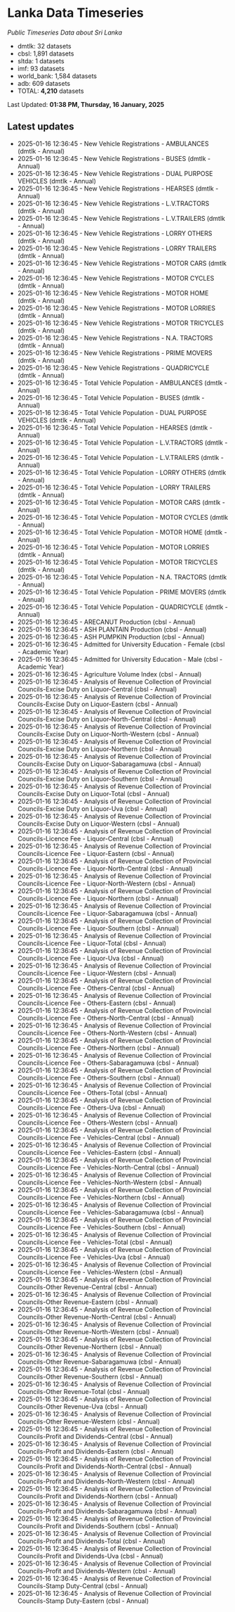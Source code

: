 # Lanka Data Timeseries
*Public Timeseries Data about Sri Lanka*

* dmtlk: 32 datasets
* cbsl: 1,891 datasets
* sltda: 1 datasets
* imf: 93 datasets
* world_bank: 1,584 datasets
* adb: 609 datasets
* TOTAL: **4,210** datasets

Last Updated: **01:38 PM, Thursday, 16 January, 2025**

## Latest updates

* 2025-01-16 12:36:45 - New Vehicle Registrations - AMBULANCES (dmtlk - Annual)
* 2025-01-16 12:36:45 - New Vehicle Registrations - BUSES (dmtlk - Annual)
* 2025-01-16 12:36:45 - New Vehicle Registrations - DUAL PURPOSE VEHICLES (dmtlk - Annual)
* 2025-01-16 12:36:45 - New Vehicle Registrations - HEARSES (dmtlk - Annual)
* 2025-01-16 12:36:45 - New Vehicle Registrations - L.V.TRACTORS (dmtlk - Annual)
* 2025-01-16 12:36:45 - New Vehicle Registrations - L.V.TRAILERS (dmtlk - Annual)
* 2025-01-16 12:36:45 - New Vehicle Registrations - LORRY OTHERS (dmtlk - Annual)
* 2025-01-16 12:36:45 - New Vehicle Registrations - LORRY TRAILERS (dmtlk - Annual)
* 2025-01-16 12:36:45 - New Vehicle Registrations - MOTOR CARS (dmtlk - Annual)
* 2025-01-16 12:36:45 - New Vehicle Registrations - MOTOR CYCLES (dmtlk - Annual)
* 2025-01-16 12:36:45 - New Vehicle Registrations - MOTOR HOME (dmtlk - Annual)
* 2025-01-16 12:36:45 - New Vehicle Registrations - MOTOR LORRIES (dmtlk - Annual)
* 2025-01-16 12:36:45 - New Vehicle Registrations - MOTOR TRICYCLES (dmtlk - Annual)
* 2025-01-16 12:36:45 - New Vehicle Registrations - N.A. TRACTORS (dmtlk - Annual)
* 2025-01-16 12:36:45 - New Vehicle Registrations - PRIME MOVERS (dmtlk - Annual)
* 2025-01-16 12:36:45 - New Vehicle Registrations - QUADRICYCLE (dmtlk - Annual)
* 2025-01-16 12:36:45 - Total Vehicle Population - AMBULANCES (dmtlk - Annual)
* 2025-01-16 12:36:45 - Total Vehicle Population - BUSES (dmtlk - Annual)
* 2025-01-16 12:36:45 - Total Vehicle Population - DUAL PURPOSE VEHICLES (dmtlk - Annual)
* 2025-01-16 12:36:45 - Total Vehicle Population - HEARSES (dmtlk - Annual)
* 2025-01-16 12:36:45 - Total Vehicle Population - L.V.TRACTORS (dmtlk - Annual)
* 2025-01-16 12:36:45 - Total Vehicle Population - L.V.TRAILERS (dmtlk - Annual)
* 2025-01-16 12:36:45 - Total Vehicle Population - LORRY OTHERS (dmtlk - Annual)
* 2025-01-16 12:36:45 - Total Vehicle Population - LORRY TRAILERS (dmtlk - Annual)
* 2025-01-16 12:36:45 - Total Vehicle Population - MOTOR CARS (dmtlk - Annual)
* 2025-01-16 12:36:45 - Total Vehicle Population - MOTOR CYCLES (dmtlk - Annual)
* 2025-01-16 12:36:45 - Total Vehicle Population - MOTOR HOME (dmtlk - Annual)
* 2025-01-16 12:36:45 - Total Vehicle Population - MOTOR LORRIES (dmtlk - Annual)
* 2025-01-16 12:36:45 - Total Vehicle Population - MOTOR TRICYCLES (dmtlk - Annual)
* 2025-01-16 12:36:45 - Total Vehicle Population - N.A. TRACTORS (dmtlk - Annual)
* 2025-01-16 12:36:45 - Total Vehicle Population - PRIME MOVERS (dmtlk - Annual)
* 2025-01-16 12:36:45 - Total Vehicle Population - QUADRICYCLE (dmtlk - Annual)
* 2025-01-16 12:36:45 - ARECANUT Production (cbsl - Annual)
* 2025-01-16 12:36:45 - ASH PLANTAIN Production (cbsl - Annual)
* 2025-01-16 12:36:45 - ASH PUMPKIN Production (cbsl - Annual)
* 2025-01-16 12:36:45 - Admitted for University Education - Female (cbsl - Academic Year)
* 2025-01-16 12:36:45 - Admitted for University Education - Male (cbsl - Academic Year)
* 2025-01-16 12:36:45 - Agriculture Volume Index (cbsl - Annual)
* 2025-01-16 12:36:45 - Analysis of Revenue Collection of Provincial Councils-Excise Duty on Liquor-Central (cbsl - Annual)
* 2025-01-16 12:36:45 - Analysis of Revenue Collection of Provincial Councils-Excise Duty on Liquor-Eastern (cbsl - Annual)
* 2025-01-16 12:36:45 - Analysis of Revenue Collection of Provincial Councils-Excise Duty on Liquor-North-Central (cbsl - Annual)
* 2025-01-16 12:36:45 - Analysis of Revenue Collection of Provincial Councils-Excise Duty on Liquor-North-Western (cbsl - Annual)
* 2025-01-16 12:36:45 - Analysis of Revenue Collection of Provincial Councils-Excise Duty on Liquor-Northern (cbsl - Annual)
* 2025-01-16 12:36:45 - Analysis of Revenue Collection of Provincial Councils-Excise Duty on Liquor-Sabaragamuwa (cbsl - Annual)
* 2025-01-16 12:36:45 - Analysis of Revenue Collection of Provincial Councils-Excise Duty on Liquor-Southern (cbsl - Annual)
* 2025-01-16 12:36:45 - Analysis of Revenue Collection of Provincial Councils-Excise Duty on Liquor-Total (cbsl - Annual)
* 2025-01-16 12:36:45 - Analysis of Revenue Collection of Provincial Councils-Excise Duty on Liquor-Uva (cbsl - Annual)
* 2025-01-16 12:36:45 - Analysis of Revenue Collection of Provincial Councils-Excise Duty on Liquor-Western (cbsl - Annual)
* 2025-01-16 12:36:45 - Analysis of Revenue Collection of Provincial Councils-Licence Fee - Liquor-Central (cbsl - Annual)
* 2025-01-16 12:36:45 - Analysis of Revenue Collection of Provincial Councils-Licence Fee - Liquor-Eastern (cbsl - Annual)
* 2025-01-16 12:36:45 - Analysis of Revenue Collection of Provincial Councils-Licence Fee - Liquor-North-Central (cbsl - Annual)
* 2025-01-16 12:36:45 - Analysis of Revenue Collection of Provincial Councils-Licence Fee - Liquor-North-Western (cbsl - Annual)
* 2025-01-16 12:36:45 - Analysis of Revenue Collection of Provincial Councils-Licence Fee - Liquor-Northern (cbsl - Annual)
* 2025-01-16 12:36:45 - Analysis of Revenue Collection of Provincial Councils-Licence Fee - Liquor-Sabaragamuwa (cbsl - Annual)
* 2025-01-16 12:36:45 - Analysis of Revenue Collection of Provincial Councils-Licence Fee - Liquor-Southern (cbsl - Annual)
* 2025-01-16 12:36:45 - Analysis of Revenue Collection of Provincial Councils-Licence Fee - Liquor-Total (cbsl - Annual)
* 2025-01-16 12:36:45 - Analysis of Revenue Collection of Provincial Councils-Licence Fee - Liquor-Uva (cbsl - Annual)
* 2025-01-16 12:36:45 - Analysis of Revenue Collection of Provincial Councils-Licence Fee - Liquor-Western (cbsl - Annual)
* 2025-01-16 12:36:45 - Analysis of Revenue Collection of Provincial Councils-Licence Fee - Others-Central (cbsl - Annual)
* 2025-01-16 12:36:45 - Analysis of Revenue Collection of Provincial Councils-Licence Fee - Others-Eastern (cbsl - Annual)
* 2025-01-16 12:36:45 - Analysis of Revenue Collection of Provincial Councils-Licence Fee - Others-North-Central (cbsl - Annual)
* 2025-01-16 12:36:45 - Analysis of Revenue Collection of Provincial Councils-Licence Fee - Others-North-Western (cbsl - Annual)
* 2025-01-16 12:36:45 - Analysis of Revenue Collection of Provincial Councils-Licence Fee - Others-Northern (cbsl - Annual)
* 2025-01-16 12:36:45 - Analysis of Revenue Collection of Provincial Councils-Licence Fee - Others-Sabaragamuwa (cbsl - Annual)
* 2025-01-16 12:36:45 - Analysis of Revenue Collection of Provincial Councils-Licence Fee - Others-Southern (cbsl - Annual)
* 2025-01-16 12:36:45 - Analysis of Revenue Collection of Provincial Councils-Licence Fee - Others-Total (cbsl - Annual)
* 2025-01-16 12:36:45 - Analysis of Revenue Collection of Provincial Councils-Licence Fee - Others-Uva (cbsl - Annual)
* 2025-01-16 12:36:45 - Analysis of Revenue Collection of Provincial Councils-Licence Fee - Others-Western (cbsl - Annual)
* 2025-01-16 12:36:45 - Analysis of Revenue Collection of Provincial Councils-Licence Fee - Vehicles-Central (cbsl - Annual)
* 2025-01-16 12:36:45 - Analysis of Revenue Collection of Provincial Councils-Licence Fee - Vehicles-Eastern (cbsl - Annual)
* 2025-01-16 12:36:45 - Analysis of Revenue Collection of Provincial Councils-Licence Fee - Vehicles-North-Central (cbsl - Annual)
* 2025-01-16 12:36:45 - Analysis of Revenue Collection of Provincial Councils-Licence Fee - Vehicles-North-Western (cbsl - Annual)
* 2025-01-16 12:36:45 - Analysis of Revenue Collection of Provincial Councils-Licence Fee - Vehicles-Northern (cbsl - Annual)
* 2025-01-16 12:36:45 - Analysis of Revenue Collection of Provincial Councils-Licence Fee - Vehicles-Sabaragamuwa (cbsl - Annual)
* 2025-01-16 12:36:45 - Analysis of Revenue Collection of Provincial Councils-Licence Fee - Vehicles-Southern (cbsl - Annual)
* 2025-01-16 12:36:45 - Analysis of Revenue Collection of Provincial Councils-Licence Fee - Vehicles-Total (cbsl - Annual)
* 2025-01-16 12:36:45 - Analysis of Revenue Collection of Provincial Councils-Licence Fee - Vehicles-Uva (cbsl - Annual)
* 2025-01-16 12:36:45 - Analysis of Revenue Collection of Provincial Councils-Licence Fee - Vehicles-Western (cbsl - Annual)
* 2025-01-16 12:36:45 - Analysis of Revenue Collection of Provincial Councils-Other Revenue-Central (cbsl - Annual)
* 2025-01-16 12:36:45 - Analysis of Revenue Collection of Provincial Councils-Other Revenue-Eastern (cbsl - Annual)
* 2025-01-16 12:36:45 - Analysis of Revenue Collection of Provincial Councils-Other Revenue-North-Central (cbsl - Annual)
* 2025-01-16 12:36:45 - Analysis of Revenue Collection of Provincial Councils-Other Revenue-North-Western (cbsl - Annual)
* 2025-01-16 12:36:45 - Analysis of Revenue Collection of Provincial Councils-Other Revenue-Northern (cbsl - Annual)
* 2025-01-16 12:36:45 - Analysis of Revenue Collection of Provincial Councils-Other Revenue-Sabaragamuwa (cbsl - Annual)
* 2025-01-16 12:36:45 - Analysis of Revenue Collection of Provincial Councils-Other Revenue-Southern (cbsl - Annual)
* 2025-01-16 12:36:45 - Analysis of Revenue Collection of Provincial Councils-Other Revenue-Total (cbsl - Annual)
* 2025-01-16 12:36:45 - Analysis of Revenue Collection of Provincial Councils-Other Revenue-Uva (cbsl - Annual)
* 2025-01-16 12:36:45 - Analysis of Revenue Collection of Provincial Councils-Other Revenue-Western (cbsl - Annual)
* 2025-01-16 12:36:45 - Analysis of Revenue Collection of Provincial Councils-Profit and Dividends-Central (cbsl - Annual)
* 2025-01-16 12:36:45 - Analysis of Revenue Collection of Provincial Councils-Profit and Dividends-Eastern (cbsl - Annual)
* 2025-01-16 12:36:45 - Analysis of Revenue Collection of Provincial Councils-Profit and Dividends-North-Central (cbsl - Annual)
* 2025-01-16 12:36:45 - Analysis of Revenue Collection of Provincial Councils-Profit and Dividends-North-Western (cbsl - Annual)
* 2025-01-16 12:36:45 - Analysis of Revenue Collection of Provincial Councils-Profit and Dividends-Northern (cbsl - Annual)
* 2025-01-16 12:36:45 - Analysis of Revenue Collection of Provincial Councils-Profit and Dividends-Sabaragamuwa (cbsl - Annual)
* 2025-01-16 12:36:45 - Analysis of Revenue Collection of Provincial Councils-Profit and Dividends-Southern (cbsl - Annual)
* 2025-01-16 12:36:45 - Analysis of Revenue Collection of Provincial Councils-Profit and Dividends-Total (cbsl - Annual)
* 2025-01-16 12:36:45 - Analysis of Revenue Collection of Provincial Councils-Profit and Dividends-Uva (cbsl - Annual)
* 2025-01-16 12:36:45 - Analysis of Revenue Collection of Provincial Councils-Profit and Dividends-Western (cbsl - Annual)
* 2025-01-16 12:36:45 - Analysis of Revenue Collection of Provincial Councils-Stamp Duty-Central (cbsl - Annual)
* 2025-01-16 12:36:45 - Analysis of Revenue Collection of Provincial Councils-Stamp Duty-Eastern (cbsl - Annual)